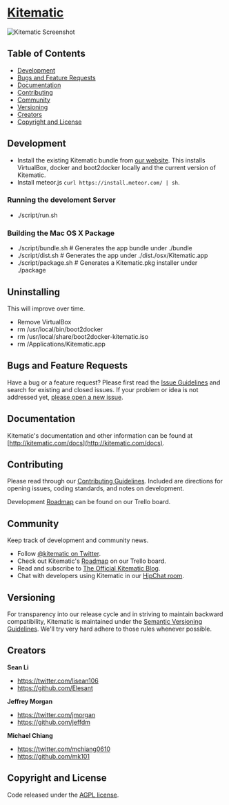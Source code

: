 # [Kitematic](https://kitematic.com)

![Kitematic Screenshot](https://dl.dropboxusercontent.com/u/3369256/screenshot.png)


## Table of Contents

 - [Development](#development)
 - [Bugs and Feature Requests](#bugs-and-feature-requests)
 - [Documentation](#documentation)
 - [Contributing](#contributing)
 - [Community](#community)
 - [Versioning](#versioning)
 - [Creators](#creators)
 - [Copyright and License](#copyright-and-license)


## Development

- Install the existing Kitematic bundle from [our website](https://kitematic.com). This installs VirtualBox, docker and boot2docker locally and the current version of Kitematic.
- Install meteor.js `curl https://install.meteor.com/ | sh`.

### Running the develoment Server

- ./script/run.sh

### Building the Mac OS X Package

- ./script/bundle.sh  # Generates the app bundle under ./bundle
- ./script/dist.sh    # Generates the app under ./dist./osx/Kitematic.app
- ./script/package.sh # Generates a Kitematic.pkg installer under ./package

## Uninstalling

This will improve over time.

- Remove VirtualBox
- rm /usr/local/bin/boot2docker
- rm /usr/local/share/boot2docker-kitematic.iso
- rm /Applications/Kitematic.app

## Bugs and Feature Requests

Have a bug or a feature request? Please first read the [Issue Guidelines](https://github.com/kitematic/kitematic/blob/master/CONTRIBUTING.md#using-the-issue-tracker) and search for existing and closed issues. If your problem or idea is not addressed yet, [please open a new issue](https://github.com/kitematic/kitematic/issues/new).

## Documentation

Kitematic's documentation and other information can be found at [http://kitematic.com/docs](http://kitematic.com/docs).

## Contributing

Please read through our [Contributing Guidelines](https://github.com/kitematic/kitematic/blob/master/CONTRIBUTING.md). Included are directions for opening issues, coding standards, and notes on development.

Development [Roadmap](https://trello.com/b/xea5AHRk/kitematic-roadmap) can be found on our Trello board.

## Community

Keep track of development and community news.

- Follow [@kitematic on Twitter](https://twitter.com/kitematic).
- Check out Kitematic's [Roadmap](https://trello.com/b/xea5AHRk/kite-roadmap) on our Trello board.
- Read and subscribe to [The Official Kitematic Blog](https://kitematic.com/blog).
- Chat with developers using Kitematic in our [HipChat room](http://www.hipchat.com/giAT9Fqb5).

## Versioning

For transparency into our release cycle and in striving to maintain backward compatibility, Kitematic is maintained under the [Semantic Versioning Guidelines](http://semver.org/). We'll try very hard adhere to those rules whenever possible.



## Creators

**Sean Li**

- <https://twitter.com/lisean106>
- <https://github.com/Elesant>

**Jeffrey Morgan**

- <https://twitter.com/jmorgan>
- <https://github.com/jeffdm>

**Michael Chiang**

- <https://twitter.com/mchiang0610>
- <https://github.com/mk101>



## Copyright and License

Code released under the [AGPL license](LICENSE).
